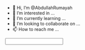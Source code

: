 - 👋 Hi, I’m @AbdullahRumayah
- 👀 I’m interested in ...
- 🌱 I’m currently learning ...
- 💞️ I’m looking to collaborate on ...
- 📫 How to reach me ...

<!---
AbdullahRumayah/AbdullahRumayah is a ✨ special ✨ repository because its `README.md` (this file) appears on your GitHub profile.
You can click the Preview link to take a look at your changes.
---><input class="gLFyf" jsaction="paste:puy29d" maxlength="2048" name="q" type="search" aria-autocomplete="list" autocapitalize="off" autocomplete="off" autocorrect="off" spellcheck="false" tabindex="0" title="" value="" aria-label="Search" data-ved="0ahUKEwjl4ZvOzub4AhW32jgGHXfoDJIQ39UDCBQ">
